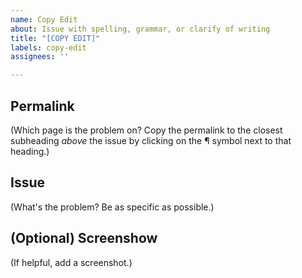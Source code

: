 ```yaml
---
name: Copy Edit
about: Issue with spelling, grammar, or clarify of writing
title: "[COPY EDIT]"
labels: copy-edit
assignees: ''

---
```


## Permalink

(Which page is the problem on? Copy the permalink to the closest subheading *above* the issue by clicking on the ¶ symbol next to that heading.)

## Issue

(What's the problem? Be as specific as possible.)

## (Optional) Screenshow

(If helpful, add a screenshot.)
